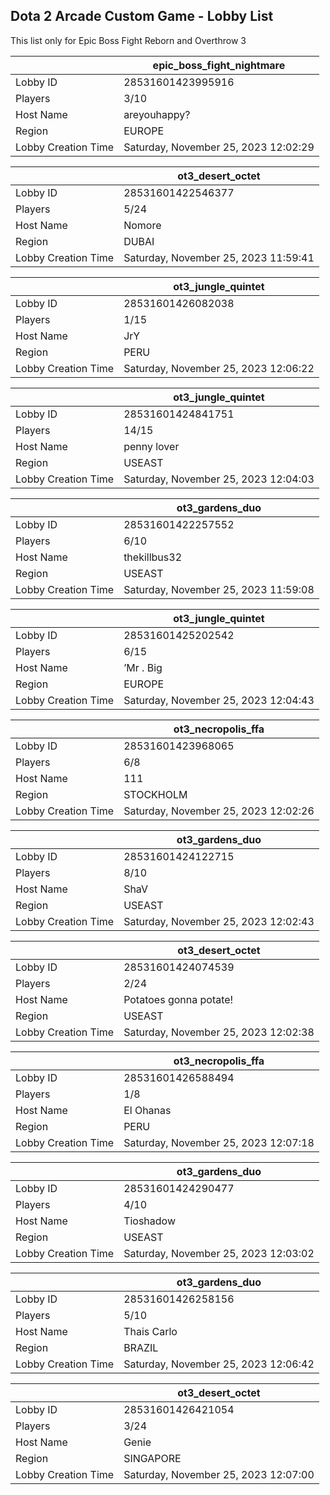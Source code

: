 ## Dota 2 Arcade Custom Game - Lobby List

This list only for Epic Boss Fight Reborn and Overthrow 3

|  | epic_boss_fight_nightmare |
| ------ | ------ |
| Lobby ID | 28531601423995916 |
| Players | 3/10 |
| Host Name | areyouhappy? |
| Region | EUROPE |
| Lobby Creation Time | Saturday, November 25, 2023 12:02:29 |


|  | ot3_desert_octet |
| ------ | ------ |
| Lobby ID | 28531601422546377 |
| Players | 5/24 |
| Host Name | Nomore |
| Region | DUBAI |
| Lobby Creation Time | Saturday, November 25, 2023 11:59:41 |


|  | ot3_jungle_quintet |
| ------ | ------ |
| Lobby ID | 28531601426082038 |
| Players | 1/15 |
| Host Name | JrY |
| Region | PERU |
| Lobby Creation Time | Saturday, November 25, 2023 12:06:22 |


|  | ot3_jungle_quintet |
| ------ | ------ |
| Lobby ID | 28531601424841751 |
| Players | 14/15 |
| Host Name | penny lover |
| Region | USEAST |
| Lobby Creation Time | Saturday, November 25, 2023 12:04:03 |


|  | ot3_gardens_duo |
| ------ | ------ |
| Lobby ID | 28531601422257552 |
| Players | 6/10 |
| Host Name | thekillbus32 |
| Region | USEAST |
| Lobby Creation Time | Saturday, November 25, 2023 11:59:08 |


|  | ot3_jungle_quintet |
| ------ | ------ |
| Lobby ID | 28531601425202542 |
| Players | 6/15 |
| Host Name | ’Mr . Big |
| Region | EUROPE |
| Lobby Creation Time | Saturday, November 25, 2023 12:04:43 |


|  | ot3_necropolis_ffa |
| ------ | ------ |
| Lobby ID | 28531601423968065 |
| Players | 6/8 |
| Host Name | 111 |
| Region | STOCKHOLM |
| Lobby Creation Time | Saturday, November 25, 2023 12:02:26 |


|  | ot3_gardens_duo |
| ------ | ------ |
| Lobby ID | 28531601424122715 |
| Players | 8/10 |
| Host Name | ShaV |
| Region | USEAST |
| Lobby Creation Time | Saturday, November 25, 2023 12:02:43 |


|  | ot3_desert_octet |
| ------ | ------ |
| Lobby ID | 28531601424074539 |
| Players | 2/24 |
| Host Name | Potatoes gonna potate! |
| Region | USEAST |
| Lobby Creation Time | Saturday, November 25, 2023 12:02:38 |


|  | ot3_necropolis_ffa |
| ------ | ------ |
| Lobby ID | 28531601426588494 |
| Players | 1/8 |
| Host Name | El Ohanas |
| Region | PERU |
| Lobby Creation Time | Saturday, November 25, 2023 12:07:18 |


|  | ot3_gardens_duo |
| ------ | ------ |
| Lobby ID | 28531601424290477 |
| Players | 4/10 |
| Host Name | Tioshadow |
| Region | USEAST |
| Lobby Creation Time | Saturday, November 25, 2023 12:03:02 |


|  | ot3_gardens_duo |
| ------ | ------ |
| Lobby ID | 28531601426258156 |
| Players | 5/10 |
| Host Name | Thais Carlo |
| Region | BRAZIL |
| Lobby Creation Time | Saturday, November 25, 2023 12:06:42 |


|  | ot3_desert_octet |
| ------ | ------ |
| Lobby ID | 28531601426421054 |
| Players | 3/24 |
| Host Name | Genie |
| Region | SINGAPORE |
| Lobby Creation Time | Saturday, November 25, 2023 12:07:00 |


